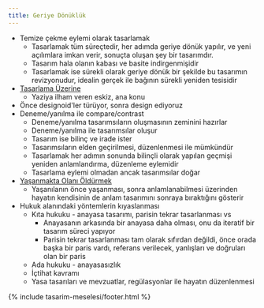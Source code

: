```yaml
---
title: Geriye Dönüklük
---
```


- Temize çekme eylemi olarak tasarlamak
  - Tasarlamak tüm süreçtedir, her adımda geriye dönük yapılır, ve yeni
    açılımlara imkan verir, sonuçta oluşan şey bir tasarımdır.
  - Tasarım hala olanın kabası ve basite indirgenmişidir
  - Tasarlamak ise sürekli olarak geriye dönük bir şekilde bu tasarımın
    revizyonudur, idealin gerçek ile bağının sürekli yeniden tesisidir
- [Tasarlama Üzerine](../../eskizler/tasarlama-uzerine.md)
  - Yaziya ilham veren eskiz, ana konu
- Önce designoid'ler türüyor, sonra design ediyoruz
- Deneme/yanılma ile compare/contrast
  - Deneme/yanılma tasarımsıların oluşmasının zeminini hazırlar
  - Deneme/yanılma ile tasarımsılar oluşur
  - Tasarım ise bilinç ve irade ister
  - Tasarımsıların elden geçirilmesi, düzenlenmesi ile mümkündür
  - Tasarlamak her adımın sonunda bilinçli olarak yapılan geçmişi yeniden
    anlamlandırma, düzenleme eylemidir
  - Tasarlama eylemi olmadan ancak tasarımsılar doğar
- [Yaşanmakta Olanı Öldürmek](../../eskizler/yasanmakta-olani-oldurmek.md)
  - Yaşanılanın önce yaşanması, sonra anlamlanabilmesi üzerinden hayatın
    kendisinin de anlam tasarımını sonraya bıraktığını gösterir
- Hukuk alanındaki yöntemlerin kıyaslanması
  - Kıta hukuku - anayasa tasarımı, parisin tekrar tasarlanması vs
    - Anayasanın arkasında bir anayasa daha olması, onu da iteratif bir tasarım
      süreci yapıyor
    - Parisin tekrar tasarlanması tam olarak sıfırdan değildi, önce orada başka
      bir paris vardı, referans verilecek, yanlışları ve doğruları olan bir
      paris
  - Ada hukuku - anayasasızlık
  - İçtihat kavramı
  - Yasa tasarıları ve mevzuatlar, regülasyonlar ile hayatın düzenlenmesi

{% include tasarim-meselesi/footer.html %}
